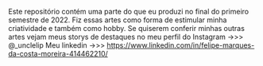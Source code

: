 Este repositório contém uma parte do que eu produzi no final do primeiro semestre de 2022.
Fiz essas artes como forma de estimular minha criatividade e também como hobby.
Se quiserem conferir minhas outras artes vejam meus storys de destaques no meu perfil do Instagram ->>> @_unclelip
Meu linkedin ->>> https://www.linkedin.com/in/felipe-marques-da-costa-moreira-414462210/



